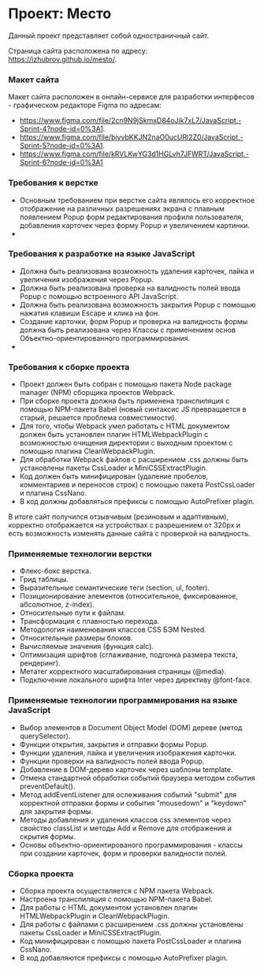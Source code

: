 # Проект: Место
Данный проект представляет собой одностраничный сайт.

Страница сайта расположена по адресу: https://izhubrov.github.io/mesto/.

### Макет сайта
Макет сайта расположен в онлайн-сервисе для разработки интерфесов - графическом редакторе Figma по адресам:
* https://www.figma.com/file/2cn9N9jSkmxD84oJik7xL7/JavaScript.-Sprint-4?node-id=0%3A1.
* https://www.figma.com/file/bjyvbKKJN2naO0ucURl2Z0/JavaScript.-Sprint-5?node-id=0%3A1.
* https://www.figma.com/file/kRVLKwYG3d1HGLvh7JFWRT/JavaScript.-Sprint-6?node-id=0%3A1


### Требования к верстке
* Основным требованием при верстке сайта являлось его корректное отображение на различных разрешениях экрана с плавным появлением Popup форм редактирования профиля пользователя, добавления карточек через форму Popup и увеличением картинки.
* 
### Требования к разработке на языке JavaScript 
* Должна быть реализована возможность удаления карточек, лайка и увеличения изображения через Popup.
* Должна быть реализована проверка на валидность полей ввода Popup с помощью встроенного API JavaScript.
* Должна быть реализована возможность закрытия Popup с помощью нажатия клавиши Escape и клика на фон.
* Создание карточки, форм Popup и проверка на валидность формы должна быть реализована через Классы с применением основ Объектно-ориентированного программирования.
* 
### Требования к сборке проекта
* Проект должен быть собран с помощью пакета Node package manager (NPM) сборщика проектов Webpack.
* При сборке проекта должна быть применена транспиляция с помощью NPM-пакета Babel (новый синтаксис JS превращается в старый, решается проблема совместимости).
* Для того, чтобы Webpack умел работать с HTML документом должен быть установлен плагин HTMLWebpackPlugin c возможностью очищения директории с выходным проектом с помощью плагина CleanWebpackPlugin.
* Для обработки Webpack файлов с расширением .css должны быть установлены пакеты CssLoader и MiniCSSExtractPlugin.
* Код должен быть минифицирован (удаление пробелов, комментариев и переносов строк) с помощью пакета PostCssLoader и плагина CssNano.
* В код должны добавляться префиксы с помощью AutoPrefixer plagin.

В итоге сайт получился отзывчивым (резиновым и адаптивным), корректно отображается на устройствах с разрешением от 320px и есть возможность изменять данные сайта с проверкой на валидность.


### Применяемые технологии верстки
* Флекс-бокс верстка.
* Грид таблицы.
* Выразительные семантические теги (section, ul, footer).
* Позиционирование элементов (относительное, фиксированное, абсолютное, z-index).
* Относительные пути к файлам.
* Трансформация с плавностью перехода.
* Методология наименования классов CSS БЭМ Nested.
* Относительные размеры блоков.
* Вычисляемые значения (функция calc).
* Оптимизация шрифтов (сглаживание, подгонка размера текста, рендеринг).
* Метатег корректного масштабирования страницы (@media).
* Подключение локального шрифта Inter через директиву @font-face.

### Применяемые технологии программирования на языке JavaScript
* Выбор элементов в Document Object Model (DOM) дереве (метод querySelector).
* Функции открытия, закрытия и отправки формы Popup.
* Функции удаления, лайка и увеличения изображения карточки.
* Функции проверки на валидность полей ввода Popup.
* Добавление в DOM-дерево карточек через шаблоны template.
* Отмена стандартной обработки событий браузера методом события preventDefault().
* Метод addEventListener для ослеживания событий "submit" для корректной отправки формы и события "mousedown" и "keydown"  для закрытия формы.
* Методы добавления и удаления классов css элементов через свойство classList и методы Add и Remove для отображения и скрытия формы.
* Основы объектно-ориентированого программирования - классы при создании карточек, форм и проверки валидности полей.

### Сборка проекта
* Сборка проекта осуществляется с NPM пакета Webpack.
* Настроена транспиляция с помощью NPM-пакета Babel.
* Для работы с HTML документом установлен плагин HTMLWebpackPlugin и CleanWebpackPlugin.
* Для работы с файлами с расширением .css должны установлены пакеты CssLoader и MiniCSSExtractPlugin.
* Код минифицирован с помощью пакета PostCssLoader и плагина CssNano.
* В код добавляются префиксы с помощью AutoPrefixer plagin.
